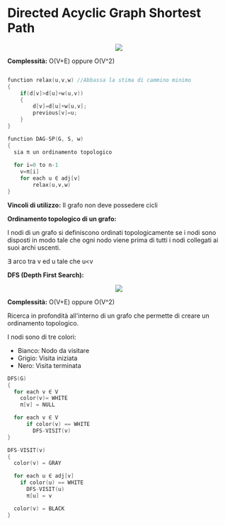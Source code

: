 # Directed Acyclic Graph Shortest Path

<p align="center">
  <img src="https://media.geeksforgeeks.org/wp-content/uploads/shortestpathstart.jpg">
</p>


**Complessità:** O(V+E) oppure O(V^2)

```c++

function relax(u,v,w) //Abbassa la stima di cammino minimo
{
    if(d[v]>d[u]+w(u,v))
    {
        d[v]=d[u]+w[u,v];
        previous[v]=u;
    }
}

function DAG-SP(G, S, w)
{
  sia π un ordinamento topologico
  
  for i=0 to n-1 
    v=π[i]
    for each u ∈ adj[v]
        relax(u,v,w)
}
```

**Vincoli di utilizzo:** Il grafo non deve possedere cicli

**Ordinamento topologico di un grafo:**

I nodi di un grafo si definiscono ordinati topologicamente se i nodi sono disposti in modo tale che ogni nodo viene prima di tutti i nodi collegati ai suoi archi uscenti.

∃ arco tra v ed u tale che u<v

**DFS (Depth First Search):**


<p align="center">
  <img src="https://www.researchgate.net/publication/334027256/figure/fig2/AS:773861096296448@1561514271440/Depth-First-Search-progress-251-Depth-First-Search-Algorithm-1-If-the-initial-state-is.ppm">
</p>

**Complessità:** O(V+E) oppure O(V^2)

Ricerca in profondità all'interno di un grafo che permette di creare un ordinamento topologico.

I nodi sono di tre colori:
* Bianco: Nodo da visitare
* Grigio: Visita iniziata
* Nero: Visita terminata

```c++
DFS(G)
{ 
  for each v ∈ V 
    color(v)= WHITE
    π[v] = NULL

  for each v ∈ V
      if color(v) == WHITE
        DFS-VISIT(v)
}

DFS-VISIT(v)
{ 
  color(v) = GRAY

  for each u ∈ adj[v] 
    if color(u) == WHITE
      DFS-VISIT(u)
      π[u] = v

  color(v) = BLACK
}
```
